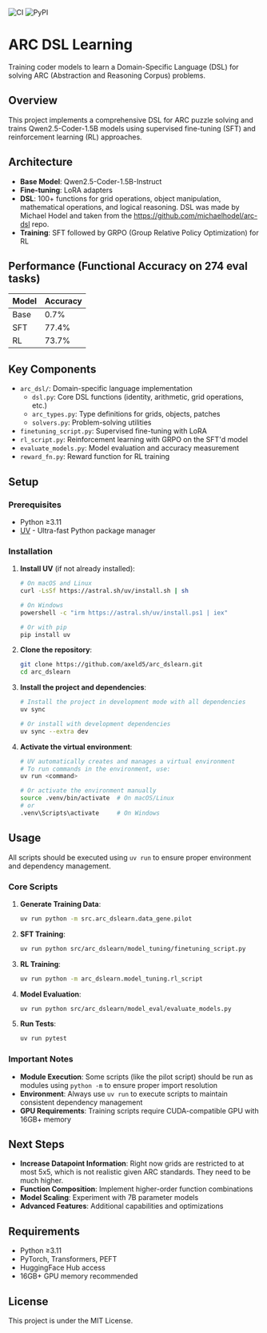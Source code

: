![CI](https://github.com/axeld5/arc_dslearn/actions/workflows/ci.yml/badge.svg)
![PyPI](https://img.shields.io/pypi/v/arc-dslearn?color=blue)

# ARC DSL Learning

Training coder models to learn a Domain-Specific Language (DSL) for solving ARC (Abstraction and Reasoning Corpus) problems.

## Overview

This project implements a comprehensive DSL for ARC puzzle solving and trains Qwen2.5-Coder-1.5B models using supervised fine-tuning (SFT) and reinforcement learning (RL) approaches.

## Architecture

- **Base Model**: Qwen2.5-Coder-1.5B-Instruct
- **Fine-tuning**: LoRA adapters
- **DSL**: 100+ functions for grid operations, object manipulation, mathematical operations, and logical reasoning. DSL was made by Michael Hodel and taken from the https://github.com/michaelhodel/arc-dsl repo.
- **Training**: SFT followed by GRPO (Group Relative Policy Optimization) for RL

## Performance (Functional Accuracy on 274 eval tasks)

| Model | Accuracy |
|-------|----------|
| Base  | 0.7%     |
| SFT   | 77.4%    |
| RL    | 73.7%    |

## Key Components

- `arc_dsl/`: Domain-specific language implementation
  - `dsl.py`: Core DSL functions (identity, arithmetic, grid operations, etc.)
  - `arc_types.py`: Type definitions for grids, objects, patches
  - `solvers.py`: Problem-solving utilities
- `finetuning_script.py`: Supervised fine-tuning with LoRA
- `rl_script.py`: Reinforcement learning with GRPO on the SFT'd model
- `evaluate_models.py`: Model evaluation and accuracy measurement
- `reward_fn.py`: Reward function for RL training

## Setup

### Prerequisites

- Python ≥3.11
- [UV](https://github.com/astral-sh/uv) - Ultra-fast Python package manager

### Installation

1. **Install UV** (if not already installed):
   ```bash
   # On macOS and Linux
   curl -LsSf https://astral.sh/uv/install.sh | sh
   
   # On Windows
   powershell -c "irm https://astral.sh/uv/install.ps1 | iex"
   
   # Or with pip
   pip install uv
   ```

2. **Clone the repository**:
   ```bash
   git clone https://github.com/axeld5/arc_dslearn.git
   cd arc_dslearn
   ```

3. **Install the project and dependencies**:
   ```bash
   # Install the project in development mode with all dependencies
   uv sync
   
   # Or install with development dependencies
   uv sync --extra dev
   ```

4. **Activate the virtual environment**:
   ```bash
   # UV automatically creates and manages a virtual environment
   # To run commands in the environment, use:
   uv run <command>
   
   # Or activate the environment manually
   source .venv/bin/activate  # On macOS/Linux
   # or
   .venv\Scripts\activate     # On Windows
   ```

## Usage

All scripts should be executed using `uv run` to ensure proper environment and dependency management.

### Core Scripts

1. **Generate Training Data**: 
   ```bash
   uv run python -m src.arc_dslearn.data_gene.pilot
   ```

2. **SFT Training**: 
   ```bash
   uv run python src/arc_dslearn/model_tuning/finetuning_script.py
   ```

3. **RL Training**: 
   ```bash
   uv run python -m arc_dslearn.model_tuning.rl_script
   ```

4. **Model Evaluation**: 
   ```bash
   uv run python src/arc_dslearn/model_eval/evaluate_models.py
   ```

5. **Run Tests**: 
   ```bash
   uv run pytest
   ```

### Important Notes

- **Module Execution**: Some scripts (like the pilot script) should be run as modules using `python -m` to ensure proper import resolution
- **Environment**: Always use `uv run` to execute scripts to maintain consistent dependency management
- **GPU Requirements**: Training scripts require CUDA-compatible GPU with 16GB+ memory

## Next Steps

- **Increase Datapoint Information**: Right now grids are restricted to at most 5x5, which is not realistic given ARC standards. They need to be much higher.
- **Function Composition**: Implement higher-order function combinations
- **Model Scaling**: Experiment with 7B parameter models
- **Advanced Features**: Additional capabilities and optimizations

## Requirements

- Python ≥3.11
- PyTorch, Transformers, PEFT
- HuggingFace Hub access
- 16GB+ GPU memory recommended

## License

This project is under the MIT License.
